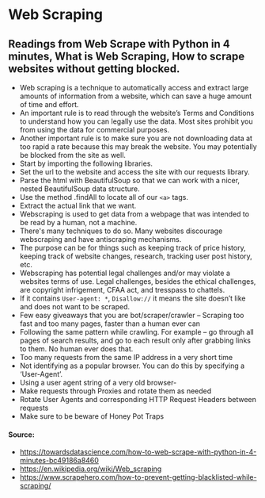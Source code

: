 # Web Scraping
## Readings from Web Scrape with Python in 4 minutes, What is Web Scraping, How to scrape websites without getting blocked.
- Web scraping is a technique to automatically access and extract large amounts of information from a website, which can save a huge amount of time and effort.
- An important rule is to read through the website’s Terms and Conditions to understand how you can legally use the data. Most sites prohibit you from using the data for commercial purposes.
- Another important rule is to make sure you are not downloading data at too rapid a rate because this may break the website. You may potentially be blocked from the site as well.
- Start by importing the following libraries.
- Set the url to the website and access the site with our requests library.
- Parse the html with BeautifulSoup so that we can work with a nicer, nested BeautifulSoup data structure.
- Use the method .findAll to locate all of our `<a>` tags.
- Extract the actual link that we want.
- Webscraping is used to get data from a webpage that was intended to be read by a human, not a machine. 
- There's many techniques to do so. Many websites discourage webscraping and have antiscraping mechanisms. 
- The purpose can be for things such as keeping track of price history, keeping track of website changes, research, tracking user post history, etc. 
- Webscraping has potential legal challenges and/or may violate a websites terms of use. Legal challenges, besides the ethical challenges, are copyright infrigement, CFAA act, and tresspass to chattels. 
- If it contains `User-agent: *`, `Disallow://` it means the site doesn’t like and does not want to be scraped.
- Few easy giveaways that you are bot/scraper/crawler – Scraping too fast and too many pages, faster than a human ever can
- Following the same pattern while crawling. For example – go through all pages of search results, and go to each result only after grabbing links to them. No human ever does that.
- Too many requests from the same IP address in a very short time
- Not identifying as a popular browser. You can do this by specifying a ‘User-Agent’.
- Using a user agent string of a very old browser- 
- Make requests through Proxies and rotate them as needed
- Rotate User Agents and corresponding HTTP Request Headers between requests
- Make sure to be beware of Honey Pot Traps
#### Source:
- https://towardsdatascience.com/how-to-web-scrape-with-python-in-4-minutes-bc49186a8460
- https://en.wikipedia.org/wiki/Web_scraping
- https://www.scrapehero.com/how-to-prevent-getting-blacklisted-while-scraping/
